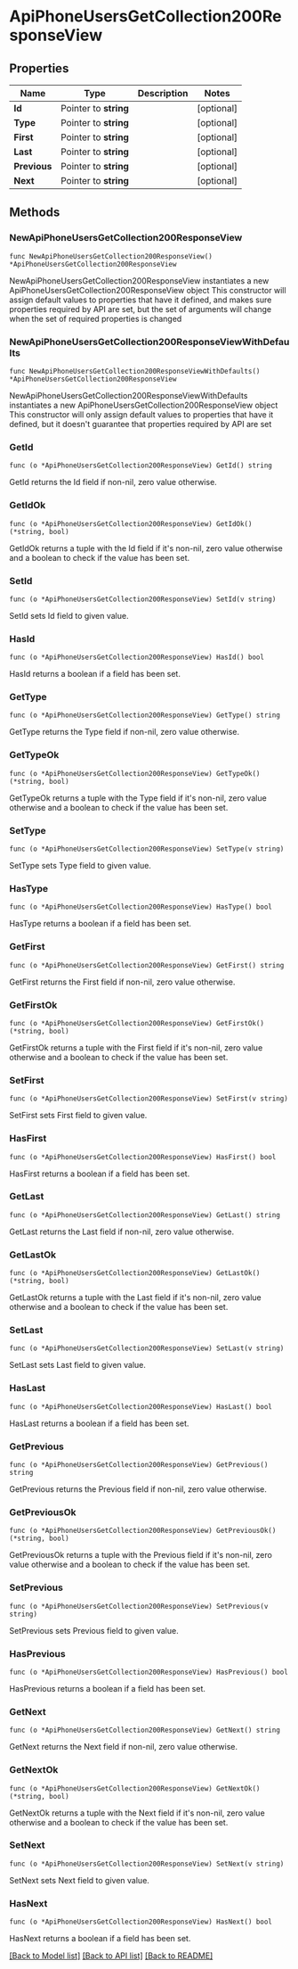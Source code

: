 # ApiPhoneUsersGetCollection200ResponseView

## Properties

Name | Type | Description | Notes
------------ | ------------- | ------------- | -------------
**Id** | Pointer to **string** |  | [optional] 
**Type** | Pointer to **string** |  | [optional] 
**First** | Pointer to **string** |  | [optional] 
**Last** | Pointer to **string** |  | [optional] 
**Previous** | Pointer to **string** |  | [optional] 
**Next** | Pointer to **string** |  | [optional] 

## Methods

### NewApiPhoneUsersGetCollection200ResponseView

`func NewApiPhoneUsersGetCollection200ResponseView() *ApiPhoneUsersGetCollection200ResponseView`

NewApiPhoneUsersGetCollection200ResponseView instantiates a new ApiPhoneUsersGetCollection200ResponseView object
This constructor will assign default values to properties that have it defined,
and makes sure properties required by API are set, but the set of arguments
will change when the set of required properties is changed

### NewApiPhoneUsersGetCollection200ResponseViewWithDefaults

`func NewApiPhoneUsersGetCollection200ResponseViewWithDefaults() *ApiPhoneUsersGetCollection200ResponseView`

NewApiPhoneUsersGetCollection200ResponseViewWithDefaults instantiates a new ApiPhoneUsersGetCollection200ResponseView object
This constructor will only assign default values to properties that have it defined,
but it doesn't guarantee that properties required by API are set

### GetId

`func (o *ApiPhoneUsersGetCollection200ResponseView) GetId() string`

GetId returns the Id field if non-nil, zero value otherwise.

### GetIdOk

`func (o *ApiPhoneUsersGetCollection200ResponseView) GetIdOk() (*string, bool)`

GetIdOk returns a tuple with the Id field if it's non-nil, zero value otherwise
and a boolean to check if the value has been set.

### SetId

`func (o *ApiPhoneUsersGetCollection200ResponseView) SetId(v string)`

SetId sets Id field to given value.

### HasId

`func (o *ApiPhoneUsersGetCollection200ResponseView) HasId() bool`

HasId returns a boolean if a field has been set.

### GetType

`func (o *ApiPhoneUsersGetCollection200ResponseView) GetType() string`

GetType returns the Type field if non-nil, zero value otherwise.

### GetTypeOk

`func (o *ApiPhoneUsersGetCollection200ResponseView) GetTypeOk() (*string, bool)`

GetTypeOk returns a tuple with the Type field if it's non-nil, zero value otherwise
and a boolean to check if the value has been set.

### SetType

`func (o *ApiPhoneUsersGetCollection200ResponseView) SetType(v string)`

SetType sets Type field to given value.

### HasType

`func (o *ApiPhoneUsersGetCollection200ResponseView) HasType() bool`

HasType returns a boolean if a field has been set.

### GetFirst

`func (o *ApiPhoneUsersGetCollection200ResponseView) GetFirst() string`

GetFirst returns the First field if non-nil, zero value otherwise.

### GetFirstOk

`func (o *ApiPhoneUsersGetCollection200ResponseView) GetFirstOk() (*string, bool)`

GetFirstOk returns a tuple with the First field if it's non-nil, zero value otherwise
and a boolean to check if the value has been set.

### SetFirst

`func (o *ApiPhoneUsersGetCollection200ResponseView) SetFirst(v string)`

SetFirst sets First field to given value.

### HasFirst

`func (o *ApiPhoneUsersGetCollection200ResponseView) HasFirst() bool`

HasFirst returns a boolean if a field has been set.

### GetLast

`func (o *ApiPhoneUsersGetCollection200ResponseView) GetLast() string`

GetLast returns the Last field if non-nil, zero value otherwise.

### GetLastOk

`func (o *ApiPhoneUsersGetCollection200ResponseView) GetLastOk() (*string, bool)`

GetLastOk returns a tuple with the Last field if it's non-nil, zero value otherwise
and a boolean to check if the value has been set.

### SetLast

`func (o *ApiPhoneUsersGetCollection200ResponseView) SetLast(v string)`

SetLast sets Last field to given value.

### HasLast

`func (o *ApiPhoneUsersGetCollection200ResponseView) HasLast() bool`

HasLast returns a boolean if a field has been set.

### GetPrevious

`func (o *ApiPhoneUsersGetCollection200ResponseView) GetPrevious() string`

GetPrevious returns the Previous field if non-nil, zero value otherwise.

### GetPreviousOk

`func (o *ApiPhoneUsersGetCollection200ResponseView) GetPreviousOk() (*string, bool)`

GetPreviousOk returns a tuple with the Previous field if it's non-nil, zero value otherwise
and a boolean to check if the value has been set.

### SetPrevious

`func (o *ApiPhoneUsersGetCollection200ResponseView) SetPrevious(v string)`

SetPrevious sets Previous field to given value.

### HasPrevious

`func (o *ApiPhoneUsersGetCollection200ResponseView) HasPrevious() bool`

HasPrevious returns a boolean if a field has been set.

### GetNext

`func (o *ApiPhoneUsersGetCollection200ResponseView) GetNext() string`

GetNext returns the Next field if non-nil, zero value otherwise.

### GetNextOk

`func (o *ApiPhoneUsersGetCollection200ResponseView) GetNextOk() (*string, bool)`

GetNextOk returns a tuple with the Next field if it's non-nil, zero value otherwise
and a boolean to check if the value has been set.

### SetNext

`func (o *ApiPhoneUsersGetCollection200ResponseView) SetNext(v string)`

SetNext sets Next field to given value.

### HasNext

`func (o *ApiPhoneUsersGetCollection200ResponseView) HasNext() bool`

HasNext returns a boolean if a field has been set.


[[Back to Model list]](../README.md#documentation-for-models) [[Back to API list]](../README.md#documentation-for-api-endpoints) [[Back to README]](../README.md)


